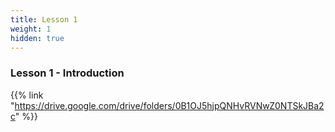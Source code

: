 ```yaml
---
title: Lesson 1 
weight: 1
hidden: true
---
```


### Lesson 1 - Introduction

{{% link "https://drive.google.com/drive/folders/0B1OJ5hjpQNHvRVNwZ0NTSkJBa2c" %}}
